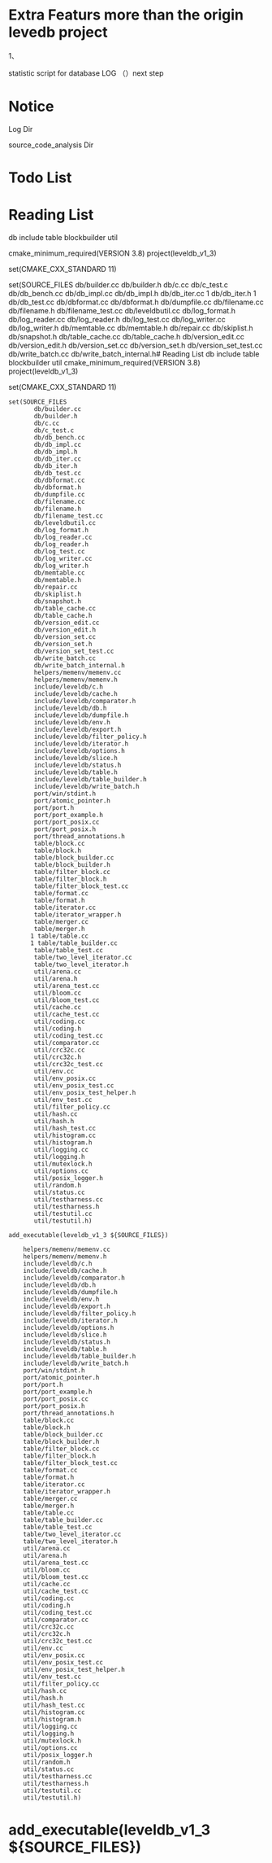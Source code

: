 # Extra Featurs more than the origin levedb project
1、

statistic script for database LOG （）next step

# Notice

Log Dir

source_code_analysis Dir 


# Todo List



# Reading List
db
include
table
  blockbuilder
util

cmake_minimum_required(VERSION 3.8)
project(leveldb_v1_3)

set(CMAKE_CXX_STANDARD 11)

set(SOURCE_FILES
        db/builder.cc
        db/builder.h
        db/c.cc
        db/c_test.c
        db/db_bench.cc
        db/db_impl.cc
        db/db_impl.h
        db/db_iter.cc 1
        db/db_iter.h  1
        db/db_test.cc
        db/dbformat.cc
        db/dbformat.h
        db/dumpfile.cc
        db/filename.cc
        db/filename.h
        db/filename_test.cc
        db/leveldbutil.cc
        db/log_format.h
        db/log_reader.cc
        db/log_reader.h
        db/log_test.cc
        db/log_writer.cc
        db/log_writer.h
        db/memtable.cc
        db/memtable.h
        db/repair.cc
        db/skiplist.h
        db/snapshot.h
        db/table_cache.cc
        db/table_cache.h
        db/version_edit.cc
        db/version_edit.h
        db/version_set.cc
        db/version_set.h
        db/version_set_test.cc
        db/write_batch.cc
        db/write_batch_internal.h# Reading List
db
include
table
  blockbuilder
util
cmake_minimum_required(VERSION 3.8)
project(leveldb_v1_3)

set(CMAKE_CXX_STANDARD 11)

 ```
set(SOURCE_FILES
        db/builder.cc
        db/builder.h
        db/c.cc
        db/c_test.c
        db/db_bench.cc
        db/db_impl.cc
        db/db_impl.h
        db/db_iter.cc
        db/db_iter.h
        db/db_test.cc
        db/dbformat.cc
        db/dbformat.h
        db/dumpfile.cc
        db/filename.cc
        db/filename.h
        db/filename_test.cc
        db/leveldbutil.cc
        db/log_format.h
        db/log_reader.cc
        db/log_reader.h
        db/log_test.cc
        db/log_writer.cc
        db/log_writer.h
        db/memtable.cc
        db/memtable.h
        db/repair.cc
        db/skiplist.h
        db/snapshot.h
        db/table_cache.cc
        db/table_cache.h
        db/version_edit.cc
        db/version_edit.h
        db/version_set.cc
        db/version_set.h
        db/version_set_test.cc
        db/write_batch.cc
        db/write_batch_internal.h
        helpers/memenv/memenv.cc
        helpers/memenv/memenv.h
        include/leveldb/c.h
        include/leveldb/cache.h
        include/leveldb/comparator.h
        include/leveldb/db.h
        include/leveldb/dumpfile.h
        include/leveldb/env.h
        include/leveldb/export.h
        include/leveldb/filter_policy.h
        include/leveldb/iterator.h
        include/leveldb/options.h
        include/leveldb/slice.h
        include/leveldb/status.h
        include/leveldb/table.h
        include/leveldb/table_builder.h
        include/leveldb/write_batch.h
        port/win/stdint.h
        port/atomic_pointer.h
        port/port.h
        port/port_example.h
        port/port_posix.cc
        port/port_posix.h
        port/thread_annotations.h
        table/block.cc
        table/block.h
        table/block_builder.cc
        table/block_builder.h
        table/filter_block.cc
        table/filter_block.h
        table/filter_block_test.cc
        table/format.cc
        table/format.h
        table/iterator.cc
        table/iterator_wrapper.h
        table/merger.cc
        table/merger.h
       1 table/table.cc
       1 table/table_builder.cc
        table/table_test.cc
        table/two_level_iterator.cc
        table/two_level_iterator.h
        util/arena.cc
        util/arena.h
        util/arena_test.cc
        util/bloom.cc
        util/bloom_test.cc
        util/cache.cc
        util/cache_test.cc
        util/coding.cc
        util/coding.h
        util/coding_test.cc
        util/comparator.cc
        util/crc32c.cc
        util/crc32c.h
        util/crc32c_test.cc
        util/env.cc
        util/env_posix.cc
        util/env_posix_test.cc
        util/env_posix_test_helper.h
        util/env_test.cc
        util/filter_policy.cc
        util/hash.cc
        util/hash.h
        util/hash_test.cc
        util/histogram.cc
        util/histogram.h
        util/logging.cc
        util/logging.h
        util/mutexlock.h
        util/options.cc
        util/posix_logger.h
        util/random.h
        util/status.cc
        util/testharness.cc
        util/testharness.h
        util/testutil.cc
        util/testutil.h)

add_executable(leveldb_v1_3 ${SOURCE_FILES})

```
        helpers/memenv/memenv.cc
        helpers/memenv/memenv.h
        include/leveldb/c.h
        include/leveldb/cache.h
        include/leveldb/comparator.h
        include/leveldb/db.h
        include/leveldb/dumpfile.h
        include/leveldb/env.h
        include/leveldb/export.h
        include/leveldb/filter_policy.h
        include/leveldb/iterator.h
        include/leveldb/options.h
        include/leveldb/slice.h
        include/leveldb/status.h
        include/leveldb/table.h
        include/leveldb/table_builder.h
        include/leveldb/write_batch.h
        port/win/stdint.h
        port/atomic_pointer.h
        port/port.h
        port/port_example.h
        port/port_posix.cc
        port/port_posix.h
        port/thread_annotations.h
        table/block.cc
        table/block.h
        table/block_builder.cc
        table/block_builder.h
        table/filter_block.cc
        table/filter_block.h
        table/filter_block_test.cc
        table/format.cc
        table/format.h
        table/iterator.cc
        table/iterator_wrapper.h
        table/merger.cc
        table/merger.h
        table/table.cc
        table/table_builder.cc
        table/table_test.cc
        table/two_level_iterator.cc
        table/two_level_iterator.h
        util/arena.cc
        util/arena.h
        util/arena_test.cc
        util/bloom.cc
        util/bloom_test.cc
        util/cache.cc
        util/cache_test.cc
        util/coding.cc
        util/coding.h
        util/coding_test.cc
        util/comparator.cc
        util/crc32c.cc
        util/crc32c.h
        util/crc32c_test.cc
        util/env.cc
        util/env_posix.cc
        util/env_posix_test.cc
        util/env_posix_test_helper.h
        util/env_test.cc
        util/filter_policy.cc
        util/hash.cc
        util/hash.h
        util/hash_test.cc
        util/histogram.cc
        util/histogram.h
        util/logging.cc
        util/logging.h
        util/mutexlock.h
        util/options.cc
        util/posix_logger.h
        util/random.h
        util/status.cc
        util/testharness.cc
        util/testharness.h
        util/testutil.cc
        util/testutil.h)

add_executable(leveldb_v1_3 ${SOURCE_FILES})
=======

